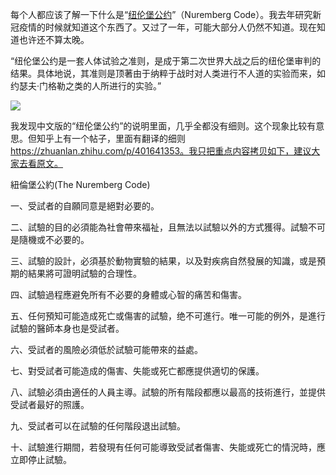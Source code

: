 <span>每个人都应该了解一下什么是“</span>[纽伦堡公约](https://en.wikipedia.org/wiki/Nuremberg_Code)<span>”（Nuremberg Code）。我去年研究新冠疫情的时候就知道这个东西了。又过了一年，可能大部分人仍然不知道。现在知道也许还不算太晚。</span>

“纽伦堡公约是一套人体试验之准则，是成于第二次世界大战之后的纽伦堡审判的结果。具体地说，其准则是顶著由于纳粹于战时对人类进行不人道的实验而来，如约瑟夫·门格勒之类的人所进行的实验。”


![](https://substackcdn.com/image/fetch/w_1456,c_limit,f_auto,q_auto:good,fl_progressive:steep/https%3A%2F%2Fbucketeer-e05bbc84-baa3-437e-9518-adb32be77984.s3.amazonaws.com%2Fpublic%2Fimages%2Fac6b65e8-25cc-49a5-ae3a-4272f050efc8_400x599.jpeg)


我发现中文版的“纽伦堡公约”的说明里面，几乎全都没有细则。这个现象比较有意思。但知乎上有一个帖子，里面有翻译的细则 https://zhuanlan.zhihu.com/p/401641353。我只把重点内容拷贝如下，建议大家去看原文。

紐倫堡公約(The Nuremberg Code)

一、受試者的自願同意是絕對必要的。

二、試驗的目的必須能為社會帶來福祉，且無法以試驗以外的方式獲得。試驗不可是隨機或不必要的。

三、試驗的設計，必須基於動物實驗的結果，以及對疾病自然發展的知識，或是預期的結果將可證明試驗的合理性。

四、試驗過程應避免所有不必要的身體或心智的痛苦和傷害。

五、任何預知可能造成死亡或傷害的試驗，绝不可進行。唯一可能的例外，是進行試驗的醫師本身也是受試者。

六、受試者的風險必須低於試驗可能帶來的益處。

七、對受試者可能造成的傷害、失能或死亡都應提供適切的保護。

八、試驗必須由適任的人員主導。試驗的所有階段都應以最高的技術進行，並提供受試者最好的照護。

九、受試者可以在試驗的任何階段退出試驗。

十、試驗進行期間，若發現有任何可能導致受試者傷害、失能或死亡的情況時，應立即停止試驗。
